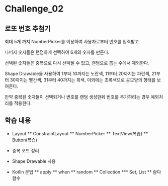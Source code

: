 # Challenge_02
## 로또 번호 추첨기

최대 5개 까지 NumberPicker를 이용하여 사용자로부터 번호를 입력받고

나머지 숫자들은 랜덤하게 선택하여 6개의 숫자를 만든다.

선택된 숫자들은 중복으로 다시 선택될 수 없고, 랜덤으로 뽑는 수에서 제외한다.

Shape Drawable을 사용하여 1부터 10까지는 노란색, 11부터 20까지는 파란색, 21부터 30까지는 빨간색, 31부터 40까지는 회색, 이외에는 초록색으로 공모양의 형태를 보여준다.

만약 중복된 숫자들이 선택되거나 번호를 랜덤 생성한뒤 번호를 추가하려는 경우 예외처리를 적용한다.

## 학습 내용
* Layout
** ConstraintLayout
** NumberPicker
** TextView(복습)
** Button(복습)
* 중복 코드 정리
* Shape Drawable 사용

* Kotlin 문법
** apply
** when
** random
** Collection
*** Set, List
** 람다 함수
